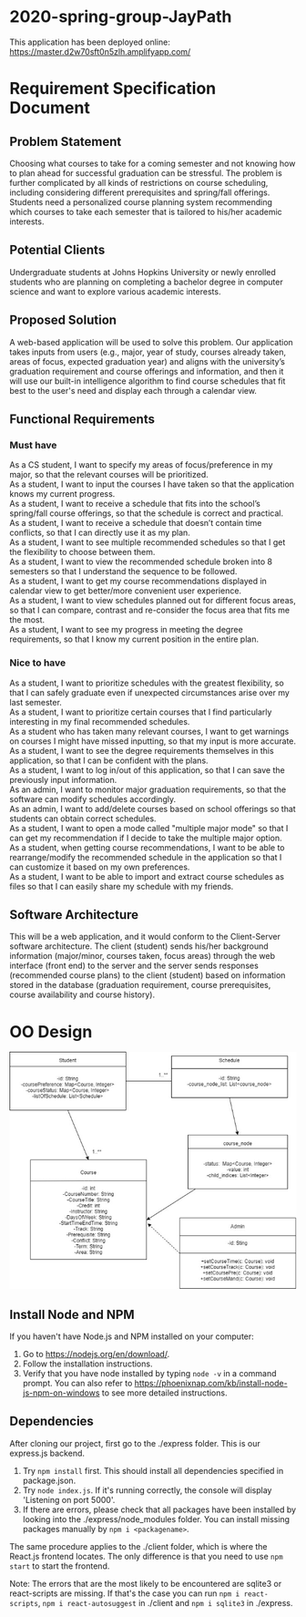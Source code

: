 # 2020-spring-group-JayPath

This application has been deployed online: https://master.d2w70sft0n5zlh.amplifyapp.com/

# Requirement Specification Document

## Problem Statement

Choosing what courses to take for a coming semester and not knowing how to plan ahead for successful graduation can be stressful. The problem is further complicated by all kinds of restrictions on course scheduling, including considering different prerequisites and spring/fall offerings. Students need a personalized course planning system recommending which courses to take each semester that is tailored to his/her academic interests.


## Potential Clients

Undergraduate students at Johns Hopkins University or newly enrolled students who are planning on completing a bachelor degree in computer science and want to explore various academic interests.

## Proposed Solution

A web-based application will be used to solve this problem. Our application takes inputs from users (e.g., major, year of study, courses already taken, areas of focus, expected graduation year) and aligns with the university’s graduation requirement and course offerings and information, and then it will use our built-in intelligence algorithm to find course schedules that fit best to the user's need and display each through a calendar view.

## Functional Requirements

### Must have
As a CS student, I want to specify my areas of focus/preference in my major, so that the relevant courses will be prioritized.  
As a student, I want to input the courses I have taken so that the application knows my current progress.  
As a student, I want to receive a schedule that fits into the school’s spring/fall course offerings, so that the schedule is correct and practical.  
As a student, I want to receive a schedule that doesn’t contain time conflicts, so that I can directly use it as my plan.  
As a student, I want to see multiple recommended schedules so that I get the flexibility to choose between them.  
As a student, I want to view the recommended schedule broken into 8 semesters so that I understand the sequence to be followed.  
As a student, I want to get my course recommendations displayed in calendar view to get better/more convenient user experience.  
As a student, I want to view schedules planned out for different focus areas, so that I can compare, contrast and re-consider the focus area that fits me the most.  
As a student, I want to see my progress in meeting the degree requirements, so that I know my current position in the entire plan.    

### Nice to have
As a student, I want to prioritize schedules with the greatest flexibility, so that I can safely graduate even if unexpected circumstances arise over my last semester.  
As a student, I want to prioritize certain courses that I find particularly interesting in my final recommended schedules.  
As a student who has taken many relevant courses, I want to get warnings on courses I might have missed inputting, so that my input is more accurate.  
As a student, I want to see the degree requirements themselves in this application, so that I can be confident with the plans.  
As a student, I want to log in/out of this application, so that I can save the previously input information.  
As an admin, I want to monitor major graduation requirements, so that the software can modify schedules accordingly.  
As an admin, I want to add/delete courses based on school offerings so that students can obtain correct schedules.      
As a student, I want to open a mode called "multiple major mode" so that I can get my recommendation if I decide to take the multiple major option.    
As a student, when getting course recommendations, I want to be able to rearrange/modify the recommended schedule in the application so that I can customize it based on my own preferences.    
As a student, I want to be able to import and extract course schedules as files so that I can easily share my schedule with my friends.  

## Software Architecture

This will be a web application, and it would conform to the Client-Server software architecture. The client (student) sends his/her background information (major/minor, courses taken, focus areas) through the web interface (front end) to the server and the server sends responses (recommended course plans) to the client (student) based on information stored in the database (graduation requirement, course prerequisites, course availability and course history). 

# OO Design

![](docs/assets/oose_ood_update.jpg)

## Install Node and NPM

If you haven't have Node.js and NPM installed on your computer:

1. Go to https://nodejs.org/en/download/.
2. Follow the installation instructions.
3. Verify that you have node installed by typing `node -v` in a command prompt.
   You can also refer to https://phoenixnap.com/kb/install-node-js-npm-on-windows to see more detailed instructions.

## Dependencies

After cloning our project, first go to the ./express folder. This is our express.js backend.

1. Try `npm install` first. This should install all dependencies specified in package.json.
2. Try `node index.js`. If it's running correctly, the console will display 'Listening on port 5000'.
3. If there are errors, please check that all packages have been installed by looking into the ./express/node_modules folder. You can install missing packages manually by `npm i <packagename>`.

The same procedure applies to the ./client folder, which is where the React.js frontend locates. The only difference is that you need to use `npm start` to start the frontend.

Note: The errors that are the most likely to be encountered are sqlite3 or react-scripts are missing. If that's the case you can run `npm i react-scripts`, `npm i react-autosuggest` in ./client and `npm i sqlite3` in ./express.
